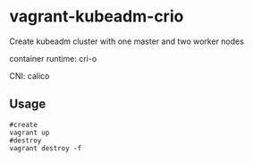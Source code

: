 # vagrant-kubeadm-crio

Create kubeadm cluster with one master and two worker nodes

container runtime: cri-o

CNI: calico

## Usage

```
#create 
vagrant up 
#destroy
vagrant destroy -f
```